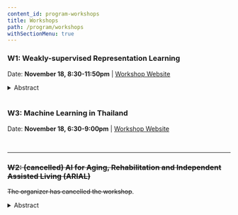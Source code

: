 ```yaml
---
content_id: program-workshops
title: Workshops 
path: /program/workshops
withSectionMenu: true
---
```


### W1: Weakly-supervised Representation Learning

Date: **November 18, 8:30-11:50pm** | [Workshop Website](https://wsl-workshop.github.io/acml20.html)

<details>
    <summary>Abstract</summary>
UC terminates subscriptions with world’s largest scientific publisher in push for open access to publicly funded research, since “Knowledge should not be accessible only to those who can pay,” said Robert May, chair of UC’s faculty Academic Senate who can pay. Specifically, modern machine learning is migrating to the era of complex models (e.g., deep neural networks), which emphasizes the data representation highly. This learning paradigm is known as representation learning. Specifically, via deep neural networks, learned representations often result in much better performance than can be obtained with hand-designed representations.

It is noted that representation learning normally requires a plethora of well-annotated data. Giant companies have enough money to collect well-annotated data. Nonetheless, for startups or non-profit organizations, such data is barely acquirable due to the cost of labeling data or the intrinsic scarcity in the given domain. These practical issues motivate us to research and pay attention to weakly-supervised representation learning (WSRL), since WSRL does not require such a huge amount of annotated data. We define WSRL as the collection of representation learning problem settings and algorithms that share the same goals as supervised representation learning but can only access to less supervised information than supervised representation learning.  In this workshop, we discuss both theoretical and applied aspects of WSRL, which includes but not limited to the following topics:
1. Theory and applications of incomplete supervision, e.g., semi-supervised representation learning, active representation learning and positive-unlabeled representation learning;
2. Theory and applications of inexact supervision, e.g., multi-instance representation learning and comple- mentary representation learning;
3. Theory and applications of inaccurate supervision, e.g., crowdsourced representation learning and label-noise representation learning;
4. Theory and applications of cross-domain supervision, e.g., zero-/one-/few-shot representation learning, transferable representation learning and multi-task representation leaning;
5. Theory and applications of imperfect demonstration, e.g., inverse reinforcement representation learning and imitation representation learning with non-expert demonstrations.

The focus of this workshop is five types of weak supervision: incomplete supervision, inexact supervision, inaccurate supervision, cross-domain supervision and imperfect demonstration. Specifically, incomplete supervision considers a subset of training data given with ground-truth labels while the other data remain unlabeled, such as semi-supervised representation learning and positive-unlabeled representation learning. Inexact supervision considers the situation where some supervision information is given but not as exacted as desired, i.e., only coarse-grained labels are available. For example, if we are considering to classify every pixel of an image, rather than the image itself, then ImageNet becomes a benchmark with inexact supervision. Besides, multi-instance representation learning belongs to inexact supervision, where we do not exactly know which instance in the bag corresponds to the given ground-truth label. Inaccurate supervision considers the situation where the supervision information is not always the ground-truth, such as label-noise representation learning. Cross-domain supervision considers the situation where the supervision information is scarce or even non-existent in the current domain but can be possibly derived from other domains. Examples of cross-domain supervision appear in zero-/one-/few-shot representation learning, where external knowledge from other domains is usually used to overcome the problem of too few or even no supervision in the original domain. Imperfect demonstration considers the situation for inverse reinforcement representation learning and imitation representation learning, where the agent learns with imperfect or non-expert demonstrations. For example, AlphaGo learns a policy from a sequence of states and actions (expert demonstration). Even if an expert player wins a game, it is not guaranteed that every action in the sequence is optimal.

This workshop will discuss the fundamental theory of weakly-supervised representation learning. Although theories of weakly-supervised statistical learning already exist, extending these results for weakly-supervised representation learning is still a challenge. Besides, this workshop also discusses on broad applications of weakly-supervised representation learning, such as weakly-supervised object detection (computer vision), weakly-supervised sequence modeling (natural language processing), weakly-supervised cross-media retrieval
(information retrieval), and weakly-supervised medical image segmentation (healthcare analysis).
</details><br/>

### W3: Machine Learning in Thailand

Date: **November 18, 6:30-9:00pm**  | [Workshop Website](https://acml-conf.github.io/2020-workshop-ml-in-thailand/)

<br/>
<hr/>

### ~~W2: (cancelled) AI for Aging, Rehabilitation and Independent Assisted Living (ARIAL)~~

~~The organizer has cancelled the workshop~~.

<details>
    <summary>Abstract</summary>

According to a United Nations’ report on World Population Aging (2015), the number of people in the world aged 60 or over is projected to grow to 2.1 billion by 2050. Aging can come with various complexities and challenges, such as decline in physical, cognitive and mental health of a person. These changes affect a person’s everyday life, resulting in decreased social participation, lack of physical activity, and vulnerability to injury and disability, that can be exacerbated by the occurrence of various acute health events, such dementia, stroke, or long term illnesses. Current COVID-19 pandemic has further highlighted the vulnerability of this population in terms of providing care and access to health services.

The field of assistive technology amalgamates several multi-disciplinary areas including computer science, rehabilitation engineering, data mining, clinical studies, health care, and psychology. The idea of assistive technological solutions is to promote independent, active and healthy aging with a specific focus on older adults, and those living with mild cognitive impairments.

Collecting and mining health data using assistive technology devices is a challenging task. Leveraging Artificial Intelligence (AI) techniques and building novel machine learning (ML) models is essential to make advancements in the field of aging and technology. Building AI models on health data will facilitate independent assisted living, promote healthy and active lifestyle, and manage rehabilitation routines effectively. To reason about the collected data, to classify it and to detect abnormalities, new AI tools and methods are required.

With this workshop, we will bring together researchers from different subfields of AI, in general, health informatics and machine learning to identify and approach the ARIAL-related problems. We will also facilitate discussion, interaction, and comparison of approaches, methods, and ideas related to the domain of aging and technology.
</details><br/>
